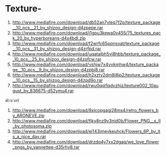 Texture-
===========
1.  http://www.mediafire.com/download/db52an7yleq7f2p/texture_package__10_pcs__21_by_shizoo_design-d4zpepe.rar
2.  http://www.mediafire.com/download/i1gpu3kewa0v455/75_textures_pack_20_by_hyperboreans-d4x4bdl.zip
3.  http://www.mediafire.com/download/f2wrfc65ppnsvat/texture_package__10_pcs__31_by_shizoo_design-d4zrfpd.rar
4.  http://www.mediafire.com/download/uqatajbh5vj8hbb/texture_package__10_pcs__25_by_shizoo_design-d4zpfcw.rar
5.  http://www.mediafire.com/download/vshjw7x4vvkmhw4/texture_package__10_pcs__9_by_shizoo_design-d4zpbi8.rar
6.  http://www.mediafire.com/download/h2xzty2dm8i8ip2/texture_package__10_pcs__15_by_shizoo_design-d4zpd9o.rar
7.  http://www.mediafire.com/download/rwu0qql1qdvzhjz/texture002_10august_by_836675-d52ymu4.rar

ฟาวเวอร์
1.  http://www.mediafire.com/download/8xjcopgagj28ms4/retro_flowers_by_ARONEVE.zip
2.  http://www.mediafire.com/download/fjky8nz9v3nid0b/Flower_PNG__s_II_by_photosoma.zip
3.  http://www.mediafire.com/download/ei143imeykeuhck/Flowers_6P_by_its_a_nice_day.rar
4.  http://www.mediafire.com/download/drzdq4y7xx2dgaq/we_love_flower_pngs_by_yannettee-d35rhy8.rar
